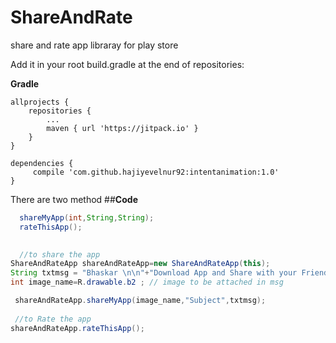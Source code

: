 # ShareAndRate
share and rate app libraray for play store

Add it in your root build.gradle at the end of repositories:

**Gradle**

    allprojects {
		repositories {
			...
			maven { url 'https://jitpack.io' }
		}
	}

    dependencies {
         compile 'com.github.hajiyevelnur92:intentanimation:1.0'
    }
  
  There are two method 
  ##**Code**
```java
  shareMyApp(int,String,String);
  rateThisApp();
  

  //to share the app
ShareAndRateApp shareAndRateApp=new ShareAndRateApp(this);
String txtmsg = "Bhaskar \n\n"+"Download App and Share with your Friends and enjoy\n";
int image_name=R.drawable.b2 ; // image to be attached in msg

 shareAndRateApp.shareMyApp(image_name,"Subject",txtmsg);
 
 //to Rate the app
shareAndRateApp.rateThisApp();
